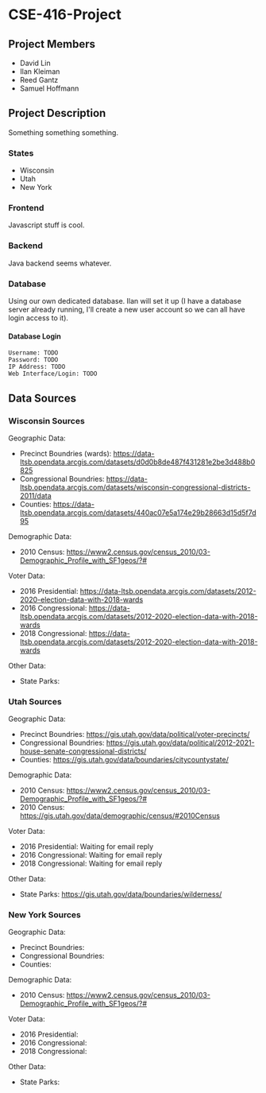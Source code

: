 # CSE-416-Project

## Project Members

- David Lin
- Ilan Kleiman
- Reed Gantz
- Samuel Hoffmann

## Project Description

Something something something.

### States

- Wisconsin
- Utah
- New York

### Frontend

Javascript stuff is cool.

### Backend

Java backend seems whatever.

### Database

Using our own dedicated database. Ilan will set it up (I have a database server already running, I'll create a new user account so we can all have login access to it).

#### Database Login

```text
Username: TODO
Password: TODO
IP Address: TODO
Web Interface/Login: TODO
```

## Data Sources

### Wisconsin Sources

Geographic Data:
- Precinct Boundries (wards): https://data-ltsb.opendata.arcgis.com/datasets/d0d0b8de487f431281e2be3d488b0825
- Congressional Boundries: https://data-ltsb.opendata.arcgis.com/datasets/wisconsin-congressional-districts-2011/data
- Counties: https://data-ltsb.opendata.arcgis.com/datasets/440ac07e5a174e29b28663d15d5f7d95

Demographic Data:
- 2010 Census: https://www2.census.gov/census_2010/03-Demographic_Profile_with_SF1geos/?#

Voter Data:
- 2016 Presidential: https://data-ltsb.opendata.arcgis.com/datasets/2012-2020-election-data-with-2018-wards
- 2016 Congressional: https://data-ltsb.opendata.arcgis.com/datasets/2012-2020-election-data-with-2018-wards
- 2018 Congressional: https://data-ltsb.opendata.arcgis.com/datasets/2012-2020-election-data-with-2018-wards

Other Data:
- State Parks:

### Utah Sources

Geographic Data:
- Precinct Boundries: https://gis.utah.gov/data/political/voter-precincts/
- Congressional Boundries: https://gis.utah.gov/data/political/2012-2021-house-senate-congressional-districts/
- Counties: https://gis.utah.gov/data/boundaries/citycountystate/

Demographic Data:
- 2010 Census: https://www2.census.gov/census_2010/03-Demographic_Profile_with_SF1geos/?#
- 2010 Census: https://gis.utah.gov/data/demographic/census/#2010Census

Voter Data:
- 2016 Presidential: Waiting for email reply
- 2016 Congressional: Waiting for email reply
- 2018 Congressional: Waiting for email reply

Other Data:
- State Parks: https://gis.utah.gov/data/boundaries/wilderness/


### New York Sources

Geographic Data:
- Precinct Boundries: 
- Congressional Boundries: 
- Counties: 

Demographic Data:
- 2010 Census: https://www2.census.gov/census_2010/03-Demographic_Profile_with_SF1geos/?#

Voter Data:
- 2016 Presidential: 
- 2016 Congressional: 
- 2018 Congressional: 

Other Data:
- State Parks:



